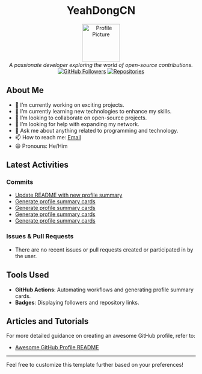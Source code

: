 <h1 align="center">YeahDongCN</h1>
<div align="center">
  <img src="https://avatars.githubusercontent.com/u/2831050?v=4" alt="Profile Picture" width="100" height="100"/>
  <br/>
  <i>A passionate developer exploring the world of open-source contributions.</i>
  <br/>
  <a href="https://github.com/yeahdongcn"><img src="https://img.shields.io/github/followers/yeahdongcn?label=Follow&style=social" alt="GitHub Followers"/></a>
  <a href="https://github.com/yeahdongcn?tab=repositories"><img src="https://img.shields.io/badge/Repositories-Explore-blue" alt="Repositories"/></a>
</div>

## About Me

- 🔭 I’m currently working on exciting projects.
- 🌱 I’m currently learning new technologies to enhance my skills.
- 👯 I’m looking to collaborate on open-source projects.
- 🤔 I’m looking for help with expanding my network.
- 💬 Ask me about anything related to programming and technology.
- 📫 How to reach me: [Email](mailto:yeahdongcn@gmail.com)
- 😄 Pronouns: He/Him

## Latest Activities

### Commits

- [Update README with new profile summary](https://github.com/yeahdongcn/yeahdongcn/commit/3c19af1a9b03b752c80eafa477e13df1121e5d8d)
- [Generate profile summary cards](https://github.com/yeahdongcn/yeahdongcn/commit/103851537591d333c5d788b003ea83d6bb260ab1)
- [Generate profile summary cards](https://github.com/yeahdongcn/yeahdongcn/commit/dc4ca73a0260113cd5f8bd4a4112c37e32bd8c33)
- [Generate profile summary cards](https://github.com/yeahdongcn/yeahdongcn/commit/f1c3b1d821e3a99bc3ab107a606ca32cc7a2ab0a)
- [Generate profile summary cards](https://github.com/yeahdongcn/yeahdongcn/commit/c0b29d931e9062e57385a5f3fefd72d045510543)

### Issues & Pull Requests

- There are no recent issues or pull requests created or participated in by the user.

## Tools Used

- **GitHub Actions**: Automating workflows and generating profile summary cards.
- **Badges**: Displaying followers and repository links.

## Articles and Tutorials

For more detailed guidance on creating an awesome GitHub profile, refer to:

- [Awesome GitHub Profile README](https://github.com/abhisheknaiidu/awesome-github-profile-readme)

---

Feel free to customize this template further based on your preferences!